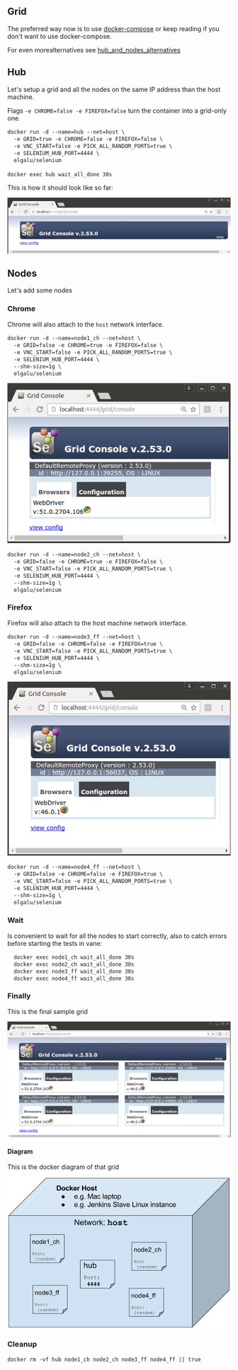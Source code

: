 ## Grid
The preferred way now is to use [docker-compose](./docker-compose.md) or keep reading if you don't want to use docker-compose.

For even morealternatives see [hub_and_nodes_alternatives](./hub_and_nodes_alternatives.md)

## Hub
Let's setup a grid and all the nodes on the same IP address than the host machine.

Flags `-e CHROME=false -e FIREFOX=false` turn the container into a grid-only one.

    docker run -d --name=hub --net=host \
      -e GRID=true -e CHROME=false -e FIREFOX=false \
      -e VNC_START=false -e PICK_ALL_RANDOM_PORTS=true \
      -e SELENIUM_HUB_PORT=4444 \
      elgalu/selenium

    docker exec hub wait_all_done 30s

This is how it should look like so far:

![docker-empty-selenium-grid](../images/empty_grid_console.png)

## Nodes
Let's add some nodes

### Chrome
Chrome will also attach to the `host` network interface.

    docker run -d --name=node1_ch --net=host \
      -e GRID=false -e CHROME=true -e FIREFOX=false \
      -e VNC_START=false -e PICK_ALL_RANDOM_PORTS=true \
      -e SELENIUM_HUB_PORT=4444 \
      --shm-size=1g \
      elgalu/selenium

![docker-selenium-chrome-node](../images/chrome_grid_console.png)

    docker run -d --name=node2_ch --net=host \
      -e GRID=false -e CHROME=true -e FIREFOX=false \
      -e VNC_START=false -e PICK_ALL_RANDOM_PORTS=true \
      -e SELENIUM_HUB_PORT=4444 \
      --shm-size=1g \
      elgalu/selenium

### Firefox
Firefox will also attach to the host machine network interface.

    docker run -d --name=node3_ff --net=host \
      -e GRID=false -e CHROME=false -e FIREFOX=true \
      -e VNC_START=false -e PICK_ALL_RANDOM_PORTS=true \
      -e SELENIUM_HUB_PORT=4444 \
      --shm-size=1g \
      elgalu/selenium

![docker-selenium-firefox-node](../images/firefox_grid_console.png)

    docker run -d --name=node4_ff --net=host \
      -e GRID=false -e CHROME=false -e FIREFOX=true \
      -e VNC_START=false -e PICK_ALL_RANDOM_PORTS=true \
      -e SELENIUM_HUB_PORT=4444 \
      --shm-size=1g \
      elgalu/selenium

### Wait
Is convenient to wait for all the nodes to start correctly, also to catch errors before starting the tests in vane:

      docker exec node1_ch wait_all_done 30s
      docker exec node2_ch wait_all_done 30s
      docker exec node3_ff wait_all_done 30s
      docker exec node4_ff wait_all_done 30s

### Finally

This is the final sample grid

![docker-selenium-hub-4-nodes](../images/grid_4_nodes_random_ports_localhost.png)

#### Diagram
This is the docker diagram of that grid

![diagram-selenium-hub-4-nodes](../images/grid_4_nodes_diagram_host.png)

### Cleanup

    docker rm -vf hub node1_ch node2_ch node3_ff node4_ff || true
